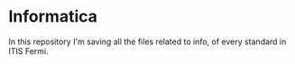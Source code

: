 # Informatica

In this repository I'm saving all the files related to info, of every standard in ITIS Fermi.

